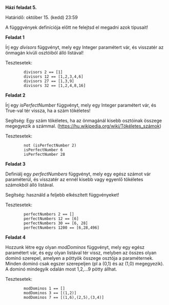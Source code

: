 **Házi feladat 5.**

Határidő: október 15. (kedd) 23:59

A függgvények definíciója előtt ne felejtsd el megadni azok típusait!

**Feladat 1**

Írj egy *divisors* függvényt, mely egy Integer paramétert vár, és visszatér az önmagán kívüli osztóiból álló listával!

Tesztesetek:

            divisors 2 == [1]
            divisors 12 == [1,2,3,4,6]
            divisors 27 == [1,3,9]
            divisors 32 == [1,2,4,8,16]


**Feladat 2**

Írj egy *isPerfectNumber* függvényt, mely egy Integer paramétert vár, és True-val tér vissza, ha a szám tökéletes!

Segítség: Egy szám tökéletes, ha az önmagánál kisebb osztóinak összege megegyezik a számmal. (https://hu.wikipedia.org/wiki/Tökéletes_számok)

Tesztesetek:

            not (isPerfectNumber 2)
            isPerfectNumber 6
            isPerfectNumber 28

**Feladat 3**

Definiálj egy *perfectNumbers* függvényt, mely egy egész számot vár paraméterül, és visszatér az ennél kisebb vagy egyenlő tökéletes számokból álló listával.

Segítség: használd a feljebb elkészített függvényeket!

Tesztesetek:

            perfectNumbers 2 == []
            perfectNumbers 12 == [6]
            perfectNumbers 30 == [6, 28]
            perfectNumbers 1200 == [6,28,496]

**Feladat 4**

Hozzunk létre egy olyan *modDominos* függvényt, mely egy egész paramétert vár, és egy olyan listával tér vissz, melyben az összes olyan dominó szerepel, amelyen a pöttyök összege osztója a paraméternek. Minden dominó csak egszer szerepeljen (pl a (0,1) és az (1,0) megegyezik). A dominó mindegyik odalán most 1,2,...9 pötty állhat.

Tesztesetek:

            modDominos 1 == []
            modDominos 3 == [(1,2)]
            modDominos 7 == [(1,6),(2,5),(3,4)]
            


